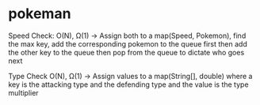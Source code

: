 # pokeman
Speed Check: O(N), Ω(1) -> Assign both to a map(Speed, Pokemon), find the max key, add the corresponding pokemon to the queue first then add the other key to the queue then pop from the queue to dictate who goes next

Type Check O(N), Ω(1) -> Assign values to a map(String[], double) where a key is the attacking type and the defending type and the value is the type multiplier
